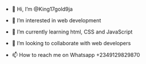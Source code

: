 - 👋 Hi, I’m @King17gold9ja
- 👀 I’m interested in web development
- 🌱 I’m currently learning html, CSS and JavaScript
- 💞️ I’m looking to collaborate with web developers

- 📫 How to reach me on Whatsapp +2349129829870

<!---
King17gold9ja/King17gold9ja is a ✨ special ✨ repository because its `README.md` (this file) appears on your GitHub profile.
You can click the Preview link to take a look at your changes.
--->
